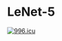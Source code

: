 # LeNet-5
<a href="https://996.icu"><img src="https://img.shields.io/badge/link-996.icu-red.svg" alt="996.icu" /></a>
